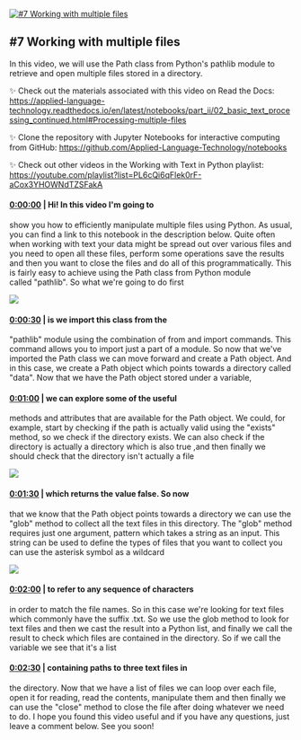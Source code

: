 [![#7 Working with multiple files](https://i.ytimg.com/vi/UYyqQD3w59c/maxresdefault.jpg)](https://www.youtube.com/watch?v=UYyqQD3w59c)

## #7 Working with multiple files

In this video, we will use the Path class from Python's pathlib module to retrieve and open multiple files stored in a directory.



✨ Check out the materials associated with this video on Read the Docs: https://applied-language-technology.readthedocs.io/en/latest/notebooks/part_ii/02_basic_text_processing_continued.html#Processing-multiple-files



✨ Clone the repository with Jupyter Notebooks for interactive computing from GitHub: https://github.com/Applied-Language-Technology/notebooks



✨ Check out other videos in the Working with Text in Python playlist: https://youtube.com/playlist?list=PL6cQi6qFlek0rF-aCox3YHOWNdTZSFakA



#### [0:00:00](https://www.youtube.com/watch?v=UYyqQD3w59c&t=0) |  Hi! In this video I'm going to

show you how to efficiently manipulate multiple files using Python. As usual, you can find a link to this notebook in the description below. Quite often when working with text your data might be spread out over various files and you need to open all these files, perform some operations save the results and then you want to close the files and do all of this programmatically. This is fairly easy to achieve using the Path class from Python module called "pathlib". So what we're going to do first  

![](https://i.ytimg.com/vi/UYyqQD3w59c/maxres1.jpg)



#### [0:00:30](https://www.youtube.com/watch?v=UYyqQD3w59c&t=30) |  is we import this class from the

"pathlib" module using the combination of from and import commands. This command allows you to import just a part of a module. So now that we've imported the Path class we can move forward and create a Path object. And in this case, we create a Path object which points towards a directory called "data". Now that we have the Path object stored under a variable,  

#### [0:01:00](https://www.youtube.com/watch?v=UYyqQD3w59c&t=60) |  we can explore some of the useful

methods and attributes that are available for the Path object. We could, for example, start by checking if the path is actually valid using the "exists" method, so we check if the directory exists. We can also check if the directory is actually a directory which is also true ,and then finally we should check that the directory isn't actually a file  

![](https://i.ytimg.com/vi/UYyqQD3w59c/maxres2.jpg)



#### [0:01:30](https://www.youtube.com/watch?v=UYyqQD3w59c&t=90) |  which returns the value false. So now

that we know that the Path object points towards a directory we can use the "glob" method to collect all the text files in this directory. The "glob" method requires just one argument, pattern which takes a string as an input. This string can be used to define the types of files that you want to collect you can use the asterisk symbol as a wildcard  

![](https://i.ytimg.com/vi/UYyqQD3w59c/maxres3.jpg)



#### [0:02:00](https://www.youtube.com/watch?v=UYyqQD3w59c&t=120) |  to refer to any sequence of characters

in order to match the file names. So in this case we're looking for text files which commonly have the suffix .txt. So we use the glob method to look for text files and then we cast the result into a Python list, and finally we call the result to check which files are contained in the directory. So if we call the variable we see that it's a list  

#### [0:02:30](https://www.youtube.com/watch?v=UYyqQD3w59c&t=150) |  containing paths to three text files in

the directory. Now that we have a list of files we can loop over each file, open it for reading, read the contents, manipulate them and then finally we can use the "close" method to close the file after doing whatever we need to do. I hope you found this video useful and if you have any questions, just leave a comment below. See you soon!  